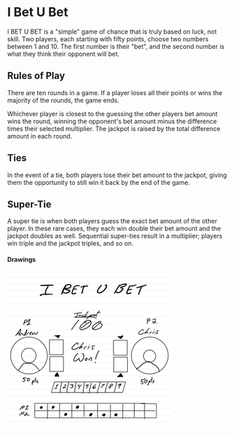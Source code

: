# I Bet U Bet

I BET U BET is a "simple" game of chance that is truly based on luck, not skill. Two players, each starting with fifty points, choose two numbers between 1 and 10. The first number is their "bet", and the second number is what they think their opponent will bet.

## Rules of Play

There are ten rounds in a game. If a player loses all their points or wins the majority of the rounds, the game ends.

Whichever player is closest to the guessing the other players bet amount wins the round, winning the opponent's bet amount minus the difference times their selected multiplier. The jackpot is raised by the total difference amount in each round.

## Ties
In the event of a tie, both players lose their bet amount to the jackpot, giving them the opportunity to still win it back by the end of the game.

## Super-Tie
A super tie is when both players guess the exact bet amount of the other player. In these rare cases, they each win double their bet amount and the jackpot doubles as well. Sequential super-ties result in a multiplier; players win triple and the jackpot triples, and so on.

#### Drawings

![Initial playboard design](IBetUBet_sketch.png)
